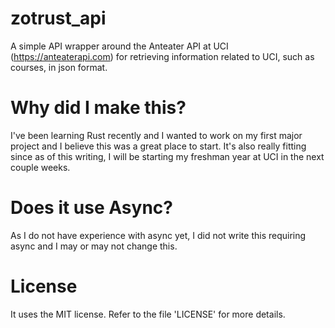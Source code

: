 # zotrust_api
A simple API wrapper around the Anteater API at UCI (https://anteaterapi.com) for retrieving information related to UCI, such as courses, in json format.

# Why did I make this?
I've been learning Rust recently and I wanted to work on my first major project and I believe this was a great place to start. It's also really fitting since as of this writing, I will be starting my freshman year at UCI in the next couple weeks.

# Does it use Async?
As I do not have experience with async yet, I did not write this requiring async and I may or may not change this.

# License
It uses the MIT license. Refer to the file 'LICENSE' for more details.

